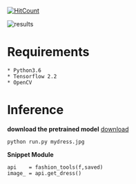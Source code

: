 
[![HitCount](http://hits.dwyl.com/anish9/Fashion-AI-segmentation.svg)](http://hits.dwyl.com/anish9/Fashion-AI-segmentation)

![results](https://github.com/anish9/Fashion-AI-segmentation/blob/master/result/collage.png)

# Requirements
```
* Python3.6
* Tensorflow 2.2
* OpenCV
```
# Inference
****download the pretrained model****
[download](https://drive.google.com/file/d/1l7PUB8uAGRyqvZ0ti0ZACoI2CzJxOVoI/view?usp=sharing)
```
python run.py mydress.jpg

```
****Snippet Module****
```
api    = fashion_tools(f,saved)
image_ = api.get_dress()

```



